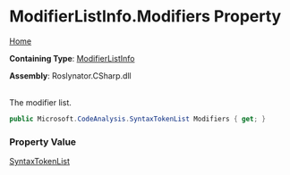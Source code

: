 # ModifierListInfo\.Modifiers Property

[Home](../../../../../README.md)

**Containing Type**: [ModifierListInfo](../README.md)

**Assembly**: Roslynator\.CSharp\.dll

\
The modifier list\.

```csharp
public Microsoft.CodeAnalysis.SyntaxTokenList Modifiers { get; }
```

### Property Value

[SyntaxTokenList](https://docs.microsoft.com/en-us/dotnet/api/microsoft.codeanalysis.syntaxtokenlist)


